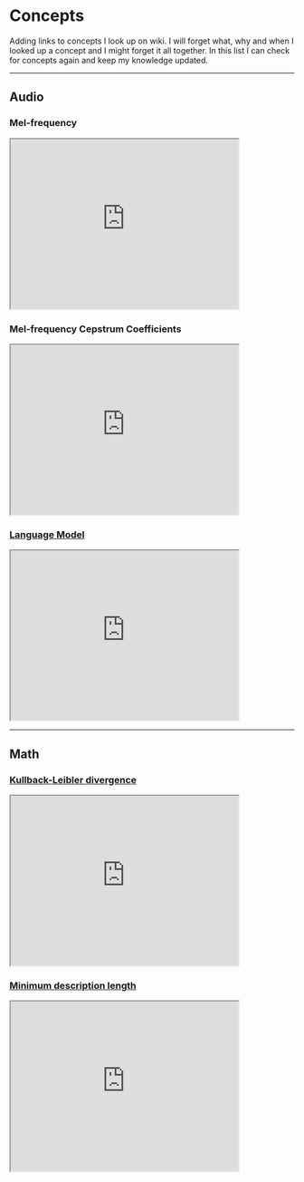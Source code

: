 # Concepts

Adding links to concepts I look up on wiki. I will forget what, why and when I looked up a
concept and I might forget it all together. In this list I can check for concepts again
and keep my knowledge updated.

----------------------------------------
## Audio

### Mel-frequency

<iframe src="https://en.m.wikipedia.org/wiki/Mel-frequency_cepstrum" title="Random Wikipedia Article" width="80%" height="300">
  <p>Your browser does not support iframes.</p>
</iframe>

### Mel-frequency Cepstrum Coefficients
<iframe src="https://en.m.wikipedia.org/wiki/Mel-frequency_cepstrum" title="Mel-frequency Wikipedia Article" width="80%" height="300">
  <p>Your browser does not support iframes.</p>
</iframe>

### [Language Model](https://en.wikipedia.org/wiki/Language_model)
<iframe src="https://en.m.wikipedia.org/wiki/Language_model" title="Language Model Wikipedia Article" width="80%" height="300">
  <p>Your browser does not support iframes.</p>
</iframe>


----------------------------------------
## Math

### [Kullback-Leibler divergence](https://en.wikipedia.org/wiki/Kullback%E2%80%93Leibler_divergence)
<iframe src="https://en.m.wikipedia.org/wiki/Kullback%E2%80%93Leibler_divergence" title="Language Model Wikipedia Article" width="80%" height="300">
  <p>Your browser does not support iframes.</p>
</iframe>

### [Minimum description length](https://en.wikipedia.org/wiki/Minimum_description_length)
<iframe src="https://en.m.wikipedia.org/wiki/Minimum_description_length" title="Language Model Wikipedia Article" width="80%" height="300">
  <p>Your browser does not support iframes.</p>
</iframe>
